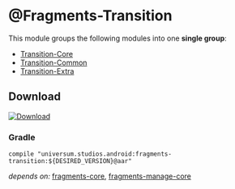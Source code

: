 @Fragments-Transition
===============

This module groups the following modules into one **single group**:

- [Transition-Core](https://github.com/universum-studios/android_fragments/tree/master/library-transition-core)
- [Transition-Common](https://github.com/universum-studios/android_fragments/tree/master/library-transition-common)
- [Transition-Extra](https://github.com/universum-studios/android_fragments/tree/master/library-transition-extra)

## Download ##
[![Download](https://api.bintray.com/packages/universum-studios/android/universum.studios.android%3Afragments/images/download.svg)](https://bintray.com/universum-studios/android/universum.studios.android%3Afragments/_latestVersion)

### Gradle ###

    compile "universum.studios.android:fragments-transition:${DESIRED_VERSION}@aar"

_depends on:_
[fragments-core](https://github.com/universum-studios/android_fragments/tree/master/library-core),
[fragments-manage-core](https://github.com/universum-studios/android_fragments/tree/master/library-manage-core)
